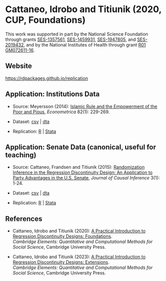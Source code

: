 # Cattaneo, Idrobo and Titiunik (2020, CUP, Foundations)

This work was supported in part by the National Science Foundation through grants [SES-1357561](https://www.nsf.gov/awardsearch/showAward?AWD_ID=1357561), [SES-1459931](https://www.nsf.gov/awardsearch/showAward?AWD_ID=1459931), [SES-1947805](https://www.nsf.gov/awardsearch/showAward?AWD_ID=1947805), and [SES-2019432](https://www.nsf.gov/awardsearch/showAward?AWD_ID=2019432), and by the National Institutes of Health through grant [R01 GM072611-16](https://reporter.nih.gov/project-details/10093056).

## Website

https://rdpackages.github.io/replication

## Application: Institutions Data

- Source: Meyersson (2014): [Islamic Rule and the Empowerment of the Poor and Pious](https://doi.org/10.3982/ecta9878), _Econometrica_ 82(1): 229-269.

- Dataset: [csv](CIT_2020_CUP_polecon.csv) | [dta](CIT_2020_CUP_polecon.dta)

- Replication: [R](CIT_2020_CUP_polecon.R) | [Stata](CIT_2020_CUP_polecon.do)

## Application: Senate Data (canonical, useful for teaching)

- Source: Cattaneo, Frandsen and Titiunik (2015): [Randomization Inference in the Regression Discontinuity Design: An Application to Party Advantages in the U.S. Senate](https://rdpackages.github.io/references/Cattaneo-Frandsen-Titiunik_2015_JCI.pdf), _Journal of Causal Inference_ 3(1): 1-24.

- Dataset: [csv](CIT_2020_CUP_senate.csv) | [dta](CIT_2020_CUP_senate.dta)

- Replication: [R](CIT_2020_CUP_senate.R) | [Stata](CIT_2020_CUP_senate.do)


## References

- Cattaneo, Idrobo and Titiunik (2020): [A Practical Introduction to Regression Discontinuity Designs: Foundations](https://rdpackages.github.io/references/Cattaneo-Idrobo-Titiunik_2020_CUP.pdf).<br>
_Cambridge Elements: Quantitative and Computational Methods for Social Science_, Cambridge University Press.

- Cattaneo, Idrobo and Titiunik (2023): [A Practical Introduction to Regression Discontinuity Designs: Extensions](https://rdpackages.github.io/references/Cattaneo-Idrobo-Titiunik_2023_CUP.pdf).<br>
_Cambridge Elements: Quantitative and Computational Methods for Social Science_, Cambridge University Press.

<br><br>
